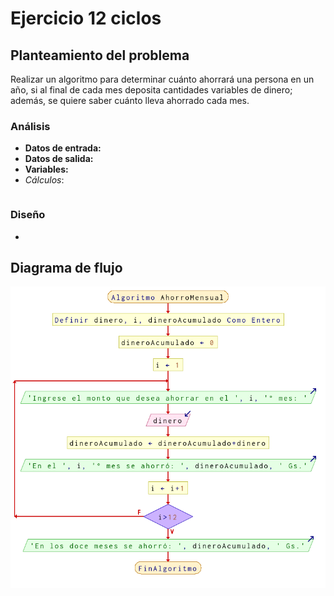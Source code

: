 # Ejercicio 12 ciclos

## Planteamiento del problema

Realizar un algoritmo para determinar cuánto ahorrará una persona en un año, si al final de cada mes deposita cantidades variables de dinero; además, se quiere saber cuánto lleva ahorrado cada mes.

### Análisis

- **Datos de entrada:**
- **Datos de salida:**
- **Variables:**
- *Cálculos*:
```C

```

### Diseño

-

## Diagrama de flujo

![DFD del ejercicio 12 ciclos](./Ejercicio12DFD.png)
